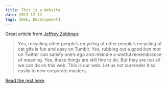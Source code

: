 ```yaml
---
title: This is a Website
date: 2013-12-12
tags: [Web, Development]
---
```


Great article from [Jeffrey Zeldman](http://www.zeldman.com/2013/12/11/this-is-a-website/):

> Yes, recycling other people’s recycling of other people’s recycling of cat gifs is fun and easy on Tumblr. Yes, rubbing out a good *bon mot* on Twitter can satisfy one’s ego and rekindle a wistful remembrance of meaning. Yes, these things are still fine to do. But they are not all we can do on this web. This is our web. Let us not surrender it so easily to new corporate masters.

[Read the rest here](http://www.zeldman.com/2013/12/11/this-is-a-website/). 

